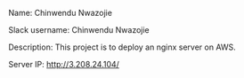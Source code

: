 Name: Chinwendu Nwazojie

Slack username: Chinwendu Nwazojie

Description: This project is to deploy an nginx server on AWS.

Server IP: http://3.208.24.104/
